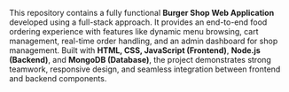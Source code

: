 This repository contains a fully functional **Burger Shop Web Application** developed using a full-stack approach. It provides an end-to-end food ordering experience with features like dynamic menu browsing, cart management, real-time order handling, and an admin dashboard for shop management. Built with **HTML, CSS, JavaScript (Frontend)**, **Node.js (Backend)**, and **MongoDB (Database)**, the project demonstrates strong teamwork, responsive design, and seamless integration between frontend and backend components.
